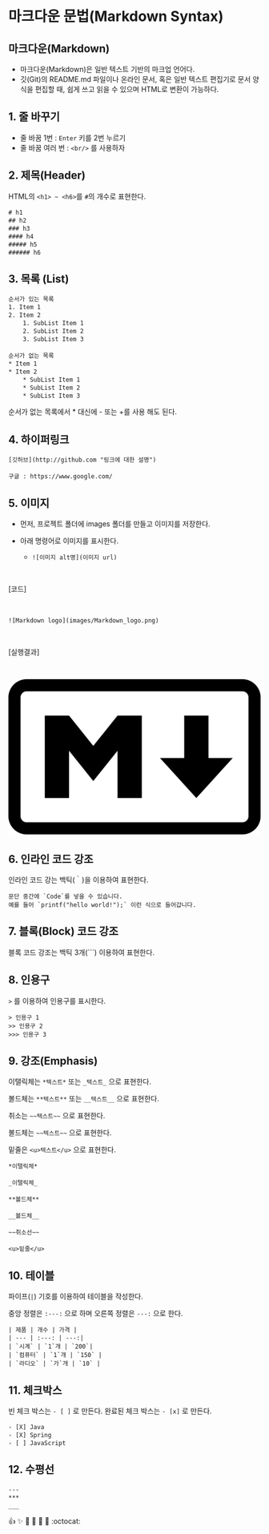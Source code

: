 # 마크다운 문법(Markdown Syntax)

## 마크다운(Markdown)

- 마크다운(Markdown)은 일반 텍스트 기반의 마크업 언어다.
- 깃(Git)의 README.md 파일이나 온라인 문서, 혹은 일반 텍스트 편집기로 문서 양식을 편집할 때,
  쉽게 쓰고 읽을 수 있으며 HTML로 변환이 가능하다.

## 1. 줄 바꾸기

- 줄 바꿈 1번 : `Enter` 키를 2번 누르기  
- 줄 바꿈 여러 번 : `<br/>` 를 사용하자 

## 2. 제목(Header) 

HTML의 `<h1> ~ <h6>`를 `#`의 개수로 표현한다.

```
# h1 
## h2 
### h3 
#### h4 
##### h5 
###### h6
```

## 3. 목록 (List)

```
순서가 있는 목록
1. Item 1
2. Item 2
    1. SubList Item 1
    2. SubList Item 2
    3. SubList Item 3

순서가 없는 목록
* Item 1
* Item 2
    * SubList Item 1
    * SubList Item 2
    * SubList Item 3
```

순서가 없는 목록에서 * 대신에 - 또는 +를 사용 해도 된다.

## 4. 하이퍼링크

```
[깃허브](http://github.com "링크에 대한 설명")

구글 : https://www.google.com/
```

## 5. 이미지

* 먼저, 프로젝트 폴더에 images 폴더를 만들고 이미지를 저장한다.

* 아래 명령어로 이미지를 표시한다.

    * `![이미지 alt명](이미지 url)`

<br/>

[코드]

<br/>

```
![Markdown logo](images/Markdown_logo.png) 
```

<br/>

[실행결과]

<br/>

![Markdown logo](images/Markdown_logo.png) 

## 6. 인라인 코드 강조

인라인 코드 강는 백틱(｀)을 이용하여 표현한다.

```
문단 중간에 `Code`를 넣을 수 있습니다. 
예를 들어 `printf("hello world!");` 이런 식으로 들어갑니다.
```

## 7. 블록(Block) 코드 강조

블록 코드 강조는 백틱 3개(```) 이용하여 표현한다.

## 8. 인용구

`>` 를 이용하여 인용구를 표시한다.

```
> 인용구 1
>> 인용구 2
>>> 인용구 3
```

## 9. 강조(Emphasis)

이탤릭체는 `*텍스트*` 또는 `_텍스트_` 으로 표현한다.

볼드체는 `**텍스트**` 또는 `__텍스트__` 으로 표현한다.

취소는 `~~텍스트~~` 으로 표현한다.

볼드체는 `~~텍스트~~` 으로 표현한다.

밑줄은 `<u>텍스트</u>` 으로 표현한다.


```
*이탤릭체* 

_이탤릭체_ 

**볼드체**

__볼드체__ 

~~취소선~~

<u>밑줄</u>
```

## 10. 테이블

파이프(`|`) 기호를 이용하여 테이블을 작성한다.

중앙 정렬은 `:---:` 으로 하며 오른쪽 정렬은 `---:` 으로 한다. 
      
```
| 제품 | 개수 | 가격 |
| --- | :---: | ---:|
| `시계` | `1`개 | `200`|
| `컴퓨터` | `1`개 | `150` |
| `라디오` | `가`개 | `10` |
```

## 11. 체크박스

빈 체크 박스는 `- [ ]` 로 만든다.
완료된 체크 박스는 `- [x]` 로 만든다.

```
- [X] Java
- [X] Spring
- [ ] JavaScript
```

## 12. 수평선

```
--- 
*** 
___
```

:+1: :sparkles: :camel: :tada:
:rocket: :metal: :octocat:

